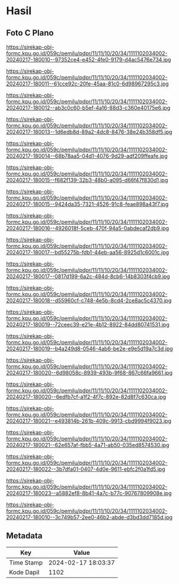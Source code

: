 # Hasil

## Foto C Plano

https://sirekap-obj-formc.kpu.go.id/059c/pemilu/pdpr/11/11/10/20/34/1111102034002-20240217-180010--97352ce4-e452-4fe0-9179-d4ac5476e734.jpg

https://sirekap-obj-formc.kpu.go.id/059c/pemilu/pdpr/11/11/10/20/34/1111102034002-20240217-180011--61cce92c-20fe-45aa-81c0-6d98967295c3.jpg

https://sirekap-obj-formc.kpu.go.id/059c/pemilu/pdpr/11/11/10/20/34/1111102034002-20240217-180012--ab3c0c60-b5ef-4a16-88d3-c360e40175e6.jpg

https://sirekap-obj-formc.kpu.go.id/059c/pemilu/pdpr/11/11/10/20/34/1111102034002-20240217-180013--1d6edb8d-89a2-4dc8-8476-38e24b358df5.jpg

https://sirekap-obj-formc.kpu.go.id/059c/pemilu/pdpr/11/11/10/20/34/1111102034002-20240217-180014--68b78aa5-04d1-4076-9d29-adf209ffeafe.jpg

https://sirekap-obj-formc.kpu.go.id/059c/pemilu/pdpr/11/11/10/20/34/1111102034002-20240217-180015--f682f139-32b3-48b0-a095-d66f47f830d1.jpg

https://sirekap-obj-formc.kpu.go.id/059c/pemilu/pdpr/11/11/10/20/34/1111102034002-20240217-180015--9424da35-7321-4526-91c8-feae898a43f7.jpg

https://sirekap-obj-formc.kpu.go.id/059c/pemilu/pdpr/11/11/10/20/34/1111102034002-20240217-180016--4926018f-5ceb-470f-94a5-0abdecaf2db9.jpg

https://sirekap-obj-formc.kpu.go.id/059c/pemilu/pdpr/11/11/10/20/34/1111102034002-20240217-180017--bd55275b-fdb1-44eb-aa56-8925d1c6001c.jpg

https://sirekap-obj-formc.kpu.go.id/059c/pemilu/pdpr/11/11/10/20/34/1111102034002-20240217-180017--0817d199-6a2c-484d-8cb6-14b8303f4cb9.jpg

https://sirekap-obj-formc.kpu.go.id/059c/pemilu/pdpr/11/11/10/20/34/1111102034002-20240217-180018--d55960cf-c748-4e5b-8cd4-2ce8ac5c4370.jpg

https://sirekap-obj-formc.kpu.go.id/059c/pemilu/pdpr/11/11/10/20/34/1111102034002-20240217-180019--72ceec39-e21e-4b12-8922-84dd80741531.jpg

https://sirekap-obj-formc.kpu.go.id/059c/pemilu/pdpr/11/11/10/20/34/1111102034002-20240217-180019--b4a249d8-0546-4ab6-be2e-e9e5d19a7c3d.jpg

https://sirekap-obj-formc.kpu.go.id/059c/pemilu/pdpr/11/11/10/20/34/1111102034002-20240217-180020--6d98058c-8939-493b-9f68-867c66fa9661.jpg

https://sirekap-obj-formc.kpu.go.id/059c/pemilu/pdpr/11/11/10/20/34/1111102034002-20240217-180020--6edfb7cf-a1f2-4f7c-892e-82d8f7c630ca.jpg

https://sirekap-obj-formc.kpu.go.id/059c/pemilu/pdpr/11/11/10/20/34/1111102034002-20240217-180021--e493814b-261b-409c-9913-cbd9994f9023.jpg

https://sirekap-obj-formc.kpu.go.id/059c/pemilu/pdpr/11/11/10/20/34/1111102034002-20240217-180021--62e657af-fbb5-4a71-ab50-035ed8574530.jpg

https://sirekap-obj-formc.kpu.go.id/059c/pemilu/pdpr/11/11/10/20/34/1111102034002-20240217-180022--3b7dfa01-0407-4d0e-9611-ebfc2f0a1fd5.jpg

https://sirekap-obj-formc.kpu.go.id/059c/pemilu/pdpr/11/11/10/20/34/1111102034002-20240217-180023--a5882ef8-8b41-4a7c-b77c-90767809908e.jpg

https://sirekap-obj-formc.kpu.go.id/059c/pemilu/pdpr/11/11/10/20/34/1111102034002-20240217-180010--3c749b57-2ee0-46b2-abde-d3bd3dd7185d.jpg


## Metadata

| Key        | Value               |
| ---------- | ------------------- |
| Time Stamp | 2024-02-17 18:03:37 |
| Kode Dapil | 1102                |



